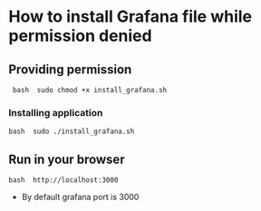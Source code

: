
# How to install Grafana file while permission denied

## Providing permission
``` bash  sudo chmod +x install_grafana.sh```
### Installing application
```bash  sudo ./install_grafana.sh```
## Run in your browser
```bash  http://localhost:3000```
* By default grafana port is 3000
